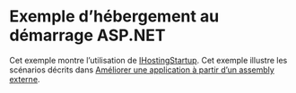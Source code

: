 # <a name="aspnet-hosting-startup-sample"></a>Exemple d’hébergement au démarrage ASP.NET

Cet exemple montre l’utilisation de [IHostingStartup](https://docs.microsoft.com/dotnet/api/microsoft.aspnetcore.hosting.ihostingstartup). Cet exemple illustre les scénarios décrits dans [Améliorer une application à partir d’un assembly externe](https://docs.microsoft.com/aspnet/core/fundamentals/configuration/platform-specific-configuration).
